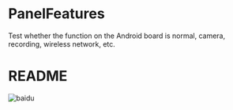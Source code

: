 # PanelFeatures
Test whether the function on the Android board is normal, camera, recording, wireless network, etc.

README
=====
![baidu](http://www.baidu.com/img/bdlogo.gif "百度logo")  
